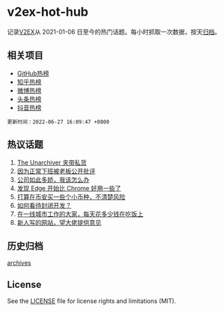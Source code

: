 # v2ex-hot-hub

 记录[V2EX](https://www.v2ex.com/)从 2021-01-06 日至今的热门话题。每小时抓取一次数据，按天[归档](archives)。
 
 ## 相关项目

- [GitHub热榜](https://github.com/snaildev/github-hot-hub)
- [知乎热榜](https://github.com/snaildev/zhihu-hot-hub)
- [微博热榜](https://github.com/snaildev/weibo-hot-hub)
- [头条热榜](https://github.com/snaildev/toutiao-hot-hub)
- [抖音热榜](https://github.com/snaildev/douyin-hot-hub)


 `更新时间：2022-06-27 16:09:47 +0800`

## 热议话题

1. [The Unarchiver 夹带私货](https://www.v2ex.com/t/862428)
1. [因为正常下班被老板公开批评](https://www.v2ex.com/t/862395)
1. [公司如此多娇，我该怎么办](https://www.v2ex.com/t/862406)
1. [发现 Edge 开始比 Chrome 好用一些了](https://www.v2ex.com/t/862303)
1. [打算在币安买一些个小币种，不清楚风险](https://www.v2ex.com/t/862393)
1. [如何看待封闭开发？](https://www.v2ex.com/t/862330)
1. [在一线城市工作的大家，每天花多少钱在吃饭上](https://www.v2ex.com/t/862448)
1. [新人写的网站，望大佬提供意见](https://www.v2ex.com/t/862397)

## 历史归档

[archives](archives)

## License

See the [LICENSE](LICENSE) file for license rights and limitations (MIT).
